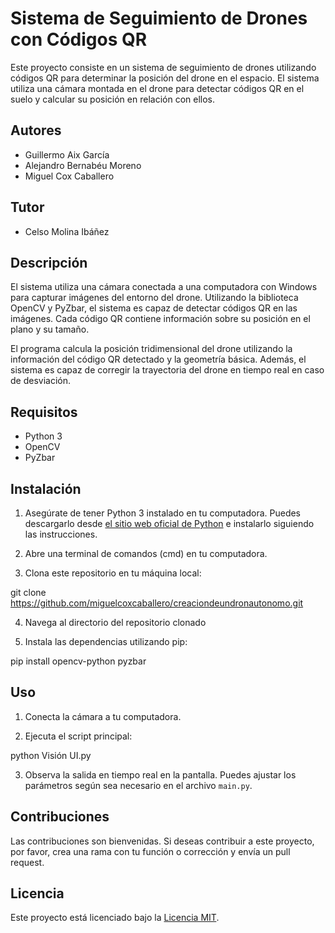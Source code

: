 # Sistema de Seguimiento de Drones con Códigos QR

Este proyecto consiste en un sistema de seguimiento de drones utilizando códigos QR para determinar la posición del drone en el espacio. El sistema utiliza una cámara montada en el drone para detectar códigos QR en el suelo y calcular su posición en relación con ellos.

## Autores

- Guillermo Aix García
- Alejandro Bernabéu Moreno
- Miguel Cox Caballero

## Tutor

- Celso Molina Ibáñez

## Descripción

El sistema utiliza una cámara conectada a una computadora con Windows para capturar imágenes del entorno del drone. Utilizando la biblioteca OpenCV y PyZbar, el sistema es capaz de detectar códigos QR en las imágenes. Cada código QR contiene información sobre su posición en el plano y su tamaño.

El programa calcula la posición tridimensional del drone utilizando la información del código QR detectado y la geometría básica. Además, el sistema es capaz de corregir la trayectoria del drone en tiempo real en caso de desviación.

## Requisitos

- Python 3
- OpenCV
- PyZbar

## Instalación

1. Asegúrate de tener Python 3 instalado en tu computadora. Puedes descargarlo desde [el sitio web oficial de Python](https://www.python.org/downloads/) e instalarlo siguiendo las instrucciones.

2. Abre una terminal de comandos (cmd) en tu computadora.

3. Clona este repositorio en tu máquina local:

git clone https://github.com/miguelcoxcaballero/creaciondeundronautonomo.git

4. Navega al directorio del repositorio clonado

5. Instala las dependencias utilizando pip:

pip install opencv-python pyzbar

## Uso

1. Conecta la cámara a tu computadora.

2. Ejecuta el script principal:

python Visión UI.py


3. Observa la salida en tiempo real en la pantalla. Puedes ajustar los parámetros según sea necesario en el archivo `main.py`.

## Contribuciones

Las contribuciones son bienvenidas. Si deseas contribuir a este proyecto, por favor, crea una rama con tu función o corrección y envía un pull request.

## Licencia

Este proyecto está licenciado bajo la [Licencia MIT](LICENSE).
